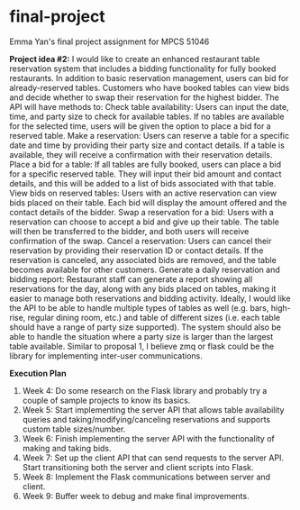 # final-project
Emma Yan's final project assignment for MPCS 51046

**Project idea #2:**
I would like to create an enhanced restaurant table reservation system that includes a bidding functionality for fully booked restaurants. In addition to basic reservation management, users can bid for already-reserved tables. Customers who have booked tables can view bids and decide whether to swap their reservation for the highest bidder. The API will have methods to:
Check table availability: Users can input the date, time, and party size to check for available tables. If no tables are available for the selected time, users will be given the option to place a bid for a reserved table.
Make a reservation: Users can reserve a table for a specific date and time by providing their party size and contact details. If a table is available, they will receive a confirmation with their reservation details.
Place a bid for a table: If all tables are fully booked, users can place a bid for a specific reserved table. They will input their bid amount and contact details, and this will be added to a list of bids associated with that table.
View bids on reserved tables: Users with an active reservation can view bids placed on their table. Each bid will display the amount offered and the contact details of the bidder.
Swap a reservation for a bid: Users with a reservation can choose to accept a bid and give up their table. The table will then be transferred to the bidder, and both users will receive confirmation of the swap.
Cancel a reservation: Users can cancel their reservation by providing their reservation ID or contact details. If the reservation is canceled, any associated bids are removed, and the table becomes available for other customers.
Generate a daily reservation and bidding report: Restaurant staff can generate a report showing all reservations for the day, along with any bids placed on tables, making it easier to manage both reservations and bidding activity.
Ideally, I would like the API to be able to handle multiple types of tables as well (e.g. bars, high-rise, regular dining room, etc.) and table of different sizes (i.e. each table should have a range of party size supported). The system should also be able to handle the situation where a party size is larger than the largest table available. Similar to proposal 1, I believe zmq or flask could be the library for implementing inter-user communications.


**Execution Plan**
1. Week 4: Do some research on the Flask library and probably try a couple of sample projects to know its basics.
2. Week 5: Start implementing the server API that allows table availability queries and taking/modifying/canceling reservations and supports custom table sizes/number.
3. Week 6: Finish implementing the server API with the functionality of making and taking bids.
4. Week 7: Set up the client API that can send requests to the server API. Start transitioning both the server and client scripts into Flask.
5. Week 8: Implement the Flask communications between server and client.
6. Week 9: Buffer week to debug and make final improvements.
